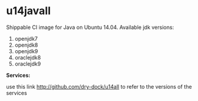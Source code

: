 u14javall
===============

Shippable CI image for Java on Ubuntu 14.04. Available jdk versions:

1. openjdk7
2. openjdk8
3. openjdk9
5. oraclejdk8
6. oraclejdk9

**Services:**

use this link http://github.com/dry-dock/u14all to refer to the versions of the services
